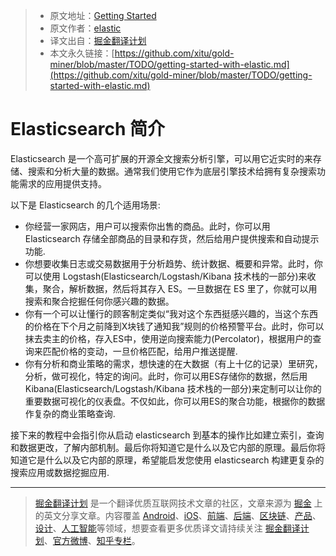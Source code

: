 > * 原文地址：[Getting Started](https://www.elastic.co/guide/en/elasticsearch/reference/current/getting-started.html#getting-started)
> * 原文作者：[elastic](https://www.elastic.co)
> * 译文出自：[掘金翻译计划](https://github.com/xitu/gold-miner)
> * 本文永久链接：[https://github.com/xitu/gold-miner/blob/master/TODO/getting-started-with-elastic.md](https://github.com/xitu/gold-miner/blob/master/TODO/getting-started-with-elastic.md)


# Elasticsearch 简介

Elasticsearch 是一个高可扩展的开源全文搜索分析引擎，可以用它近实时的来存储、搜索和分析大量的数据。通常我们使用它作为底层引擎技术给拥有复杂搜索功能需求的应用提供支持。

以下是 Elasticsearch 的几个适用场景:

- 你经营一家网店，用户可以搜索你出售的商品。此时，你可以用 Elasticsearch 存储全部商品的目录和存货，然后给用户提供搜索和自动提示功能.
- 你想要收集日志或交易数据用于分析趋势、统计数据、概要和异常。此时，你可以使用 Logstash(Elasticsearch/Logstash/Kibana 技术栈的一部分)来收集，聚合，解析数据，然后将其存入 ES。一旦数据在 ES 里了，你就可以用搜索和聚合挖掘任何你感兴趣的数据。
- 你有一个可以让懂行的顾客制定类似“我对这个东西挺感兴趣的，当这个东西的价格在下个月之前降到X块钱了通知我”规则的价格预警平台。此时，你可以抹去卖主的价格，存入ES中，使用逆向搜索能力(Percolator)，根据用户的查询来匹配价格的变动，一旦价格匹配，给用户推送提醒.
- 你有分析和商业策略的需求，想快速的在大数据（有上十亿的记录）里研究，分析，做可视化，特定的询问。此时，你可以用ES存储你的数据，然后用 Kibana(Elasticsearch/Logstash/Kibana 技术栈的一部分)来定制可以让你的重要数据可视化的仪表盘。不仅如此，你可以用ES的聚合功能，根据你的数据作复杂的商业策略查询.

接下来的教程中会指引你从启动 elasticsearch 到基本的操作比如建立索引，查询和数据更改，了解内部机制。最后你将知道它是什么以及它内部的原理。最后你将知道它是什么以及它内部的原理，希望能启发您使用 elasticsearch 构建更复杂的搜索应用或数据挖掘应用.


---

> [掘金翻译计划](https://github.com/xitu/gold-miner) 是一个翻译优质互联网技术文章的社区，文章来源为 [掘金](https://juejin.im) 上的英文分享文章。内容覆盖 [Android](https://github.com/xitu/gold-miner#android)、[iOS](https://github.com/xitu/gold-miner#ios)、[前端](https://github.com/xitu/gold-miner#前端)、[后端](https://github.com/xitu/gold-miner#后端)、[区块链](https://github.com/xitu/gold-miner#区块链)、[产品](https://github.com/xitu/gold-miner#产品)、[设计](https://github.com/xitu/gold-miner#设计)、[人工智能](https://github.com/xitu/gold-miner#人工智能)等领域，想要查看更多优质译文请持续关注 [掘金翻译计划](https://github.com/xitu/gold-miner)、[官方微博](http://weibo.com/juejinfanyi)、[知乎专栏](https://zhuanlan.zhihu.com/juejinfanyi)。
